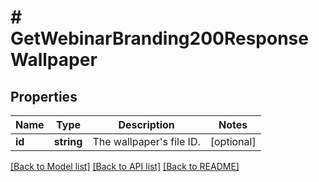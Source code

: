 # # GetWebinarBranding200ResponseWallpaper

## Properties

Name | Type | Description | Notes
------------ | ------------- | ------------- | -------------
**id** | **string** | The wallpaper&#39;s file ID. | [optional]

[[Back to Model list]](../../README.md#models) [[Back to API list]](../../README.md#endpoints) [[Back to README]](../../README.md)
